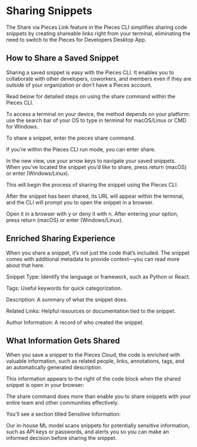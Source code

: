 # Sharing Snippets

The Share via Pieces Link feature in the Pieces CLI simplifies sharing code snippets by creating shareable links right from your terminal, eliminating the need to switch to the Pieces for Developers Desktop App.

## How to Share a Saved Snippet

Sharing a saved snippet is easy with the Pieces CLI. It enables you to collaborate with other developers, coworkers, and members even if they are outside of your organization or don’t have a Pieces account.

Read below for detailed steps on using the share command within the Pieces CLI.

To access a terminal on your device, the method depends on your platform: use the search bar of your OS to type in terminal for macOS/Linux or CMD for Windows.

To share a snippet, enter the pieces share command.

If you’re within the Pieces CLI run mode, you can enter share.

In the new view, use your arrow keys to navigate your saved snippets. When you’ve located the snippet you’d like to share, press return (macOS) or enter (Windows/Linux).

This will begin the process of sharing the snippet using the Pieces CLI.

After the snippet has been shared, its URL will appear within the terminal, and the CLI will prompt you to open the snippet in a browser.

Open it in a browser with y or deny it with n. After entering your option, press return (macOS) or enter (Windows/Linux).



## Enriched Sharing Experience

When you share a snippet, it’s not just the code that’s included. The snippet comes with additional metadata to provide context—you can read more about that here.

Snippet Type: Identify the language or framework, such as Python or React.

Tags: Useful keywords for quick categorization.

Description: A summary of what the snippet does.

Related Links: Helpful resources or documentation tied to the snippet.

Author Information: A record of who created the snippet.

## What Information Gets Shared

When you save a snippet to the Pieces Cloud, the code is enriched with valuable information, such as related people, links, annotations, tags, and an automatically generated description.

This information appears to the right of the code block when the shared snippet is open in your browser:



The share command does more than enable you to share snippets with your entire team and other communities effectively.

You'll see a section titled Sensitive Information:



Our in-house ML model scans snippets for potentially sensitive information, such as API keys or passwords, and alerts you so you can make an informed decision before sharing the snippet.